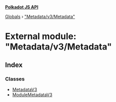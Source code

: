 **[Polkadot JS API](../README.md)**

[Globals](../globals.md) › [&quot;Metadata/v3/Metadata&quot;](_metadata_v3_metadata_.md)

# External module: "Metadata/v3/Metadata"

## Index

### Classes

* [MetadataV3](../classes/_metadata_v3_metadata_.metadatav3.md)
* [ModuleMetadataV3](../classes/_metadata_v3_metadata_.modulemetadatav3.md)